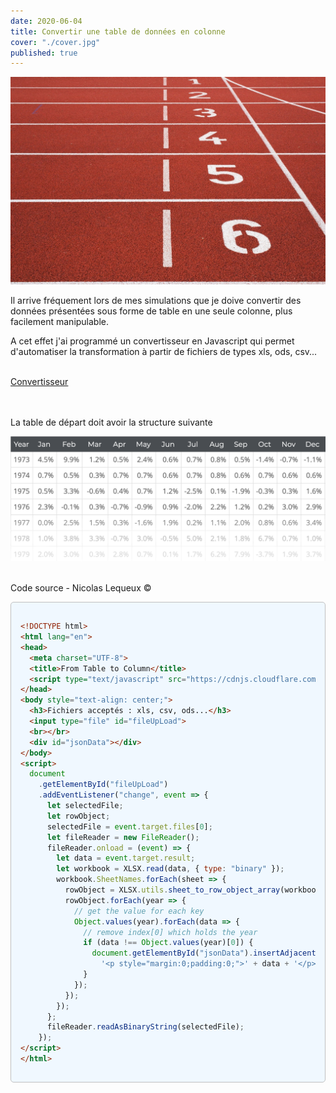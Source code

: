 ```yaml
---
date: 2020-06-04
title: Convertir une table de données en colonne
cover: "./cover.jpg"
published: true
---
```


![cover](./cover.jpg)

Il arrive fréquement lors de mes simulations que je doive convertir des données présentées sous forme de table en une seule colonne, plus facilement manipulable.

A cet effet j'ai programmé un convertisseur en Javascript qui permet d'automatiser la transformation à partir de fichiers de types xls, ods, csv...
<br></br>

<div class="text-center">
  <a href="https://nicofinance.blog/table-to-column/" class="btn btn-info" role="button" target="_blank" rel="noopener noreferrer">Convertisseur</a>
</div>
<br></br>

<p class="text-center font-weight-bold">La table de départ doit avoir la structure suivante</p>

![Table Mensuelle](./table.png)
<br></br>


<p class="text-center font-weight-bold">Code source - Nicolas Lequeux ©</p>



<div style="
  background-color: aliceblue;
  padding: 15px;
  border: 1px solid silver;
  border-radius: 5px;
">

  ```html
  <!DOCTYPE html>
  <html lang="en">
  <head>
    <meta charset="UTF-8">
    <title>From Table to Column</title>
    <script type="text/javascript" src="https://cdnjs.cloudflare.com/ajax/libs/xlsx/0.15.3/xlsx.full.min.js"></script>
  </head>
  <body style="text-align: center;">
    <h3>Fichiers acceptés : xls, csv, ods...</h3>
    <input type="file" id="fileUpLoad">
    <br></br>
    <div id="jsonData"></div>
  </body>
  <script>
    document
      .getElementById("fileUpLoad")
      .addEventListener("change", event => {
        let selectedFile;
        let rowObject;
        selectedFile = event.target.files[0];
        let fileReader = new FileReader();
        fileReader.onload = (event) => {
          let data = event.target.result;
          let workbook = XLSX.read(data, { type: "binary" });
          workbook.SheetNames.forEach(sheet => {
            rowObject = XLSX.utils.sheet_to_row_object_array(workbook.Sheets[sheet]);
            rowObject.forEach(year => {
              // get the value for each key
              Object.values(year).forEach(data => {
                // remove index[0] which holds the year
                if (data !== Object.values(year)[0]) {
                  document.getElementById("jsonData").insertAdjacentHTML("beforebegin",
                    '<p style="margin:0;padding:0;">' + data + '</p>');
                }
              });
            });
          });
        };
        fileReader.readAsBinaryString(selectedFile);
      });
  </script>
  </html>
  ```



</div>
